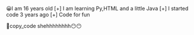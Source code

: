 😀I am 16 years old
[+] I am learning Py,HTML and a little Java
[+] I started code 3 years ago
[+] Code for fun

🐶copy_code shehhhhhhhh😶😶
